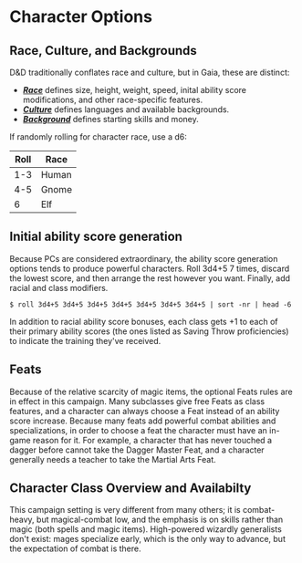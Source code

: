 # Character Options

## Race, Culture, and Backgrounds

D&D traditionally conflates race and culture, but in Gaia, these are distinct:

- ***[Race](races.md)*** defines size, height, weight, speed, inital ability score modifications, and other race-specific features.
- ***[Culture](cultures.md)*** defines languages and available backgrounds.
- ***[Background](backgrounds.md)*** defines starting skills and money.

If randomly rolling for character race, use a d6:

Roll | Race
---- | ----
1-3 | Human
4-5 | Gnome
6 | Elf

## Initial ability score generation

Because PCs are considered extraordinary, the ability score generation options tends to produce powerful characters.  Roll 3d4+5 7 times, discard the lowest score, and then arrange the rest however you want.  Finally, add racial and class modifiers.

```
$ roll 3d4+5 3d4+5 3d4+5 3d4+5 3d4+5 3d4+5 3d4+5 | sort -nr | head -6
```

In addition to racial ability score bonuses, each class gets +1 to each of their primary ability scores (the ones listed as Saving Throw proficiencies) to indicate the training they've received.

## Feats

Because of the relative scarcity of magic items, the optional Feats rules are in effect in this campaign.  Many subclasses give free Feats as class features, and a character can always choose a Feat instead of an ability score increase.  Because many feats add powerful combat abilities and specializations, in order to choose a feat the character must have an in-game reason for it.  For example, a character that has never touched a dagger before cannot take the Dagger Master Feat, and a character generally needs a teacher to take the Martial Arts Feat.

## Character Class Overview and Availabilty 

This campaign setting is very different from many others; it is combat-heavy, but magical-combat low, and the emphasis is on skills rather than magic (both spells and magic items).  High-powered wizardly generalists don't exist:  mages specialize early, which is the only way to advance, but the expectation of combat is there.




